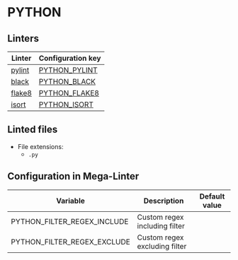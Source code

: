 <!-- markdownlint-disable MD003 MD020 MD033 MD041 -->
<!-- Generated by .automation/build.py, please do not update manually -->
<!-- Instead, update descriptor file at https://github.com/nvuillam/mega-linter/tree/master/megalinter/descriptors/python.yml -->
# PYTHON

## Linters

| Linter                     | Configuration key                 |
|----------------------------|-----------------------------------|
| [pylint](python_pylint.md) | [PYTHON_PYLINT](python_pylint.md) |
| [black](python_black.md)   | [PYTHON_BLACK](python_black.md)   |
| [flake8](python_flake8.md) | [PYTHON_FLAKE8](python_flake8.md) |
| [isort](python_isort.md)   | [PYTHON_ISORT](python_isort.md)   |

## Linted files

- File extensions:
  - `.py`

## Configuration in Mega-Linter

| Variable                    | Description                   | Default value |
|-----------------------------|-------------------------------|---------------|
| PYTHON_FILTER_REGEX_INCLUDE | Custom regex including filter |               |
| PYTHON_FILTER_REGEX_EXCLUDE | Custom regex excluding filter |               |


